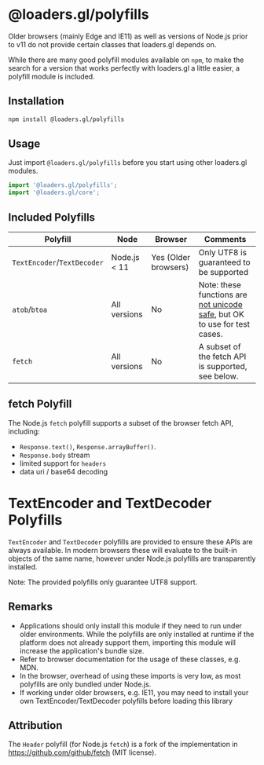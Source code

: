 # @loaders.gl/polyfills

Older browsers (mainly Edge and IE11) as well as versions of Node.js prior to v11 do not provide certain classes that loaders.gl depends on.

While there are many good polyfill modules available on `npm`, to make the search for a version that works perfectly with loaders.gl a little easier, a polyfill module is included.

## Installation

```bash
npm install @loaders.gl/polyfills
```

## Usage

Just import `@loaders.gl/polyfills` before you start using other loaders.gl modules.

```js
import '@loaders.gl/polyfills';
import '@loaders.gl/core';
```

## Included Polyfills

| Polyfill                    | Node         | Browser              | Comments                                                                                                                                                                                    |
| --------------------------- | ------------ | -------------------- | ------------------------------------------------------------------------------------------------------------------------------------------------------------------------------------------- |
| `TextEncoder`/`TextDecoder` | Node.js < 11 | Yes (Older browsers) | Only UTF8 is guaranteed to be supported                                                                                                                                                     |
| `atob`/`btoa`               | All versions | No                   | Note: these functions are [not unicode safe](https://developer.mozilla.org/en-US/docs/Web/API/WindowBase64/Base64_encoding_and_decoding#The_Unicode_Problem), but OK to use for test cases. |
| `fetch`                     | All versions | No                   | A subset of the fetch API is supported, see below.                                                                                                                                          |

## fetch Polyfill

The Node.js `fetch` polyfill supports a subset of the browser fetch API, including:

- `Response.text()`, `Response.arrayBuffer()`.
- `Response.body` stream
- limited support for `headers`
- data uri / base64 decoding

# TextEncoder and TextDecoder Polyfills

`TextEncoder` and `TextDecoder` polyfills are provided to ensure these APIs are always available. In modern browsers these will evaluate to the built-in objects of the same name, however under Node.js polyfills are transparently installed.

Note: The provided polyfills only guarantee UTF8 support.

## Remarks

- Applications should only install this module if they need to run under older environments. While the polyfills are only installed at runtime if the platform does not already support them, importing this module will increase the application's bundle size.
- Refer to browser documentation for the usage of these classes, e.g. MDN.
- In the browser, overhead of using these imports is very low, as most polyfills are only bundled under Node.js.
- If working under older browsers, e.g. IE11, you may need to install your own TextEncoder/TextDecoder polyfills before loading this library

## Attribution

The `Header` polyfill (for Node.js `fetch`) is a fork of the implementation in https://github.com/github/fetch (MIT license).
